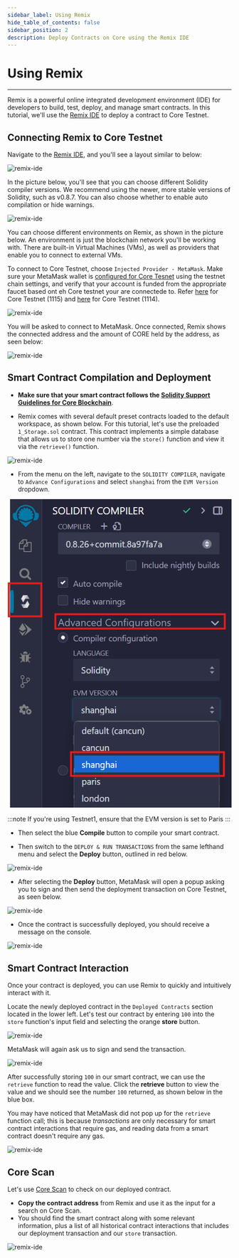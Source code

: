 ```yaml
---
sidebar_label: Using Remix
hide_table_of_contents: false
sidebar_position: 2
description: Deploy Contracts on Core using the Remix IDE
---
```


# Using Remix

---

Remix is a powerful online integrated development environment (IDE) for developers to build, test, deploy, and manage smart contracts. In this tutorial, we'll use the [Remix IDE](https://remix.ethereum.org/) to deploy a contract to Core Testnet.

## Connecting Remix to Core Testnet

Navigate to the [Remix IDE](https://remix.ethereum.org/), and you'll see a layout similar to below:

![remix-ide](../../static/img/remix/remix-1.avif)

In the picture below, you'll see that you can choose different Solidity compiler versions. We recommend using the newer, more stable versions of Solidity, such as v0.8.7. You can also choose whether to enable auto compilation or hide warnings.

![remix-ide](../../static/img/remix/remix-2.avif)

You can choose different environments on Remix, as shown in the picture below. An environment is just the blockchain network you'll be working with. There are built-in Virtual Machines (VMs), as well as providers that enable you to connect to external VMs.

To connect to Core Testnet, choose `Injected Provider - MetaMask`. Make sure your MetaMask wallet is [configured for Core Tesnet](./core-wallet-config.md) using the testnet chain settings, and verify that your account is funded from the appropriate faucet based ont eh Core testnet your are connectede to. Refer [here](https://scan.test.btcs.network/faucet) for Core Testnet (1115) and [here](https://scan.test2.btcs.network/faucet) for Core Testnet (1114).

![remix-ide](../../static/img/remix/remix-3.avif)

You will be asked to connect to MetaMask. Once connected, Remix shows the connected address and the amount of CORE held by the address, as seen below:

![remix-ide](../../static/img/remix/remix-4.avif)

## Smart Contract Compilation and Deployment

- **Make sure that your smart contract follows the [Solidity Support Guidelines for Core Blockchain](./smart-contract-guidelines.md)**.

- Remix comes with several default preset contracts loaded to the default workspace, as shown below. For this tutorial, let's use the preloaded `1_Storage.sol` contract. This contract implements a simple database that allows us to store one number via the `store()` function and view it via the `retrieve()` function.

![remix-ide](../../static/img/remix/remix-5.avif)

- From the menu on the left, navigate to the `SOLIDITY COMPILER`, navigate to `Advance Configurations` and select `shanghai` from the `EVM Version` dropdown.

![evm-version](../../static/img/solidity-support/remix-setting.png)

:::note
If you're using Testnet1, ensure that the EVM version is set to Paris
:::

- Then select the blue **Compile** button to compile your smart contract.

- Then switch to the `DEPLOY & RUN TRANSACTIONS` from the same lefthand menu and select the **Deploy** button, outlined in red below.

![remix-ide](../../static/img/remix/remix-6.avif)

- After selecting the **Deploy** button, MetaMask will open a popup asking you to sign and then send the deployment transaction on Core Testnet, as seen below.

![remix-ide](../../static/img/remix/remix-7.png)

- Once the contract is successfully deployed, you should receive a message on the console.

![remix-ide](../../static/img/remix/remix-8.avif)

## Smart Contract Interaction

Once your contract is deployed, you can use Remix to quickly and intuitively interact with it.

Locate the newly deployed contract in the `Deployed Contracts` section located in the lower left. Let's test our contract by entering `100` into the `store` function's input field and selecting the orange **store** button.

![remix-ide](../../static/img/remix/remix-9.avif)

MetaMask will again ask us to sign and send the transaction.

![remix-ide](../../static/img/remix/remix-10.png)

After successfully storing `100` in our smart contract, we can use the `retrieve` function to read the value. Click the **retrieve** button to view the value and we should see the number `100` returned, as shown below in the blue box.

You may have noticed that MetaMask did not pop up for the `retrieve` function call; this is because _transactions_ are only necessary for smart contract interactions that require gas, and reading data from a smart contract doesn't require any gas.

![remix-ide](../../static/img/remix/remix-11.avif)

## Core Scan

Let's use [Core Scan](https://scan.test2.btcs.network/) to check on our deployed contract.

- **Copy the contract address** from Remix and use it as the input for a search on Core Scan.
- You should find the smart contract along with some relevant information, plus a list of all historical contract interactions that includes our deployment transaction and our `store` transaction.

![remix-ide](../../static/img/remix/remix-12.avif)
